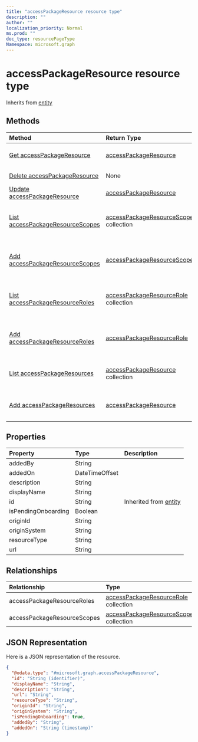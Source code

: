 ```yaml
---
title: "accessPackageResource resource type"
description: ""
author: ""
localization_priority: Normal
ms.prod: ""
doc_type: resourcePageType
Namespace: microsoft.graph
---
```



# accessPackageResource resource type




Inherits from [entity](../resources/entity.md)

## Methods
|Method|Return Type|Description|
|:---|:---|:---|
|[Get accessPackageResource](../api/accesspackageresource-get.md)|[accessPackageResource](../resources/accessPackageResource.md)|Read properties and relationships of the [accessPackageResource](../resources/accesspackageresource.md) object.|
|[Delete accessPackageResource](../api/accesspackageresource-delete.md)|None|Deletes a [accessPackageResource](../resources/accesspackageresource.md).|
|[Update accessPackageResource](../api/accesspackageresource-update.md)|[accessPackageResource](../resources/accessPackageResource.md)|Update the properties of a [accessPackageResource](../resources/accesspackageresource.md) object.|
|[List accessPackageResourceScopes](../api/accesspackageresource-list-accesspackageresourcescopes.md)|[accessPackageResourceScope](../resources/accessPackageResourceScope.md) collection|Get the accessPackageResourceScopes from the accessPackageResourceScopes navigation property.|
|[Add accessPackageResourceScopes](../api/accesspackageresource-post-accesspackageresourcescopes.md)|[accessPackageResourceScope](../resources/accessPackageResourceScope.md)|Add accessPackageResourceScopes by posting to the accessPackageResourceScopes collection.|
|[List accessPackageResourceRoles](../api/accesspackageresource-list-accesspackageresourceroles.md)|[accessPackageResourceRole](../resources/accessPackageResourceRole.md) collection|Get the accessPackageResourceRoles from the accessPackageResourceRoles navigation property.|
|[Add accessPackageResourceRoles](../api/accesspackageresource-post-accesspackageresourceroles.md)|[accessPackageResourceRole](../resources/accessPackageResourceRole.md)|Add accessPackageResourceRoles by posting to the accessPackageResourceRoles collection.|
|[List accessPackageResources](../api/accesspackagecatalog-list-accesspackageresources.md)|[accessPackageResource](../resources/accessPackageResource.md) collection|Get the accessPackageResources from the accessPackageResources navigation property.|
|[Add accessPackageResources](../api/accesspackagecatalog-post-accesspackageresources.md)|[accessPackageResource](../resources/accessPackageResource.md)|Add accessPackageResources by posting to the accessPackageResources collection.|

## Properties
|Property|Type|Description|
|:---|:---|:---|
|addedBy|String||
|addedOn|DateTimeOffset||
|description|String||
|displayName|String||
|id|String| Inherited from [entity](../resources/entity.md)|
|isPendingOnboarding|Boolean||
|originId|String||
|originSystem|String||
|resourceType|String||
|url|String||

## Relationships
|Relationship|Type|Description|
|:---|:---|:---|
|accessPackageResourceRoles|[accessPackageResourceRole](../resources/accessPackageResourceRole.md) collection||
|accessPackageResourceScopes|[accessPackageResourceScope](../resources/accessPackageResourceScope.md) collection||

## JSON Representation
Here is a JSON representation of the resource.
<!-- {
  "blockType": "resource",
  "keyProperty": "id",
  "@odata.type": "microsoft.graph.accessPackageResource",
  "baseType": "microsoft.graph.entity",
  "openType": false
}
-->
``` json
{
  "@odata.type": "#microsoft.graph.accessPackageResource",
  "id": "String (identifier)",
  "displayName": "String",
  "description": "String",
  "url": "String",
  "resourceType": "String",
  "originId": "String",
  "originSystem": "String",
  "isPendingOnboarding": true,
  "addedBy": "String",
  "addedOn": "String (timestamp)"
}
```

